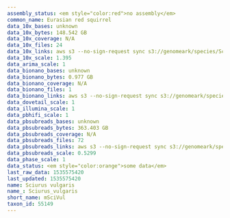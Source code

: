 ```yaml
---
assembly_status: <em style="color:red">no assembly</em>
common_name: Eurasian red squirrel
data_10x_bases: unknown
data_10x_bytes: 148.542 GB
data_10x_coverage: N/A
data_10x_files: 24
data_10x_links: aws s3 --no-sign-request sync s3://genomeark/species/Sciurus_vulgaris/mSciVul1/genomic_data/10x/ .<br>
data_10x_scale: 1.395
data_arima_scale: 1
data_bionano_bases: unknown
data_bionano_bytes: 0.977 GB
data_bionano_coverage: N/A
data_bionano_files: 1
data_bionano_links: aws s3 --no-sign-request sync s3://genomeark/species/Sciurus_vulgaris/mSciVul1/genomic_data/bionano/ .<br>
data_dovetail_scale: 1
data_illumina_scale: 1
data_pbhifi_scale: 1
data_pbsubreads_bases: unknown
data_pbsubreads_bytes: 363.403 GB
data_pbsubreads_coverage: N/A
data_pbsubreads_files: 72
data_pbsubreads_links: aws s3 --no-sign-request sync s3://genomeark/species/Sciurus_vulgaris/mSciVul1/genomic_data/pacbio/ . --exclude "*ccs.bam*"<br>
data_pbsubreads_scale: 0.5299
data_phase_scale: 1
data_status: <em style="color:orange">some data</em>
last_raw_data: 1535575420
last_updated: 1535575420
name: Sciurus vulgaris
name_: Sciurus_vulgaris
short_name: mSciVul
taxon_id: 55149
---
```


